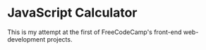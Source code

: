 # JavaScript Calculator


This is my attempt at the first of FreeCodeCamp's front-end web-development projects.
